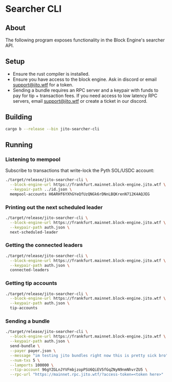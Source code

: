 # Searcher CLI

## About

The following program exposes functionality in the Block Engine's searcher API.

## Setup

- Ensure the rust compiler is installed.
- Ensure you have access to the block engine. Ask in discord or email support@jito.wtf for a token.
- Sending a bundle requires an RPC server and a keypair with funds to pay for tip + transaction fees. If you need access to low latency RPC servers, email support@jito.wtf or create a ticket in our discord.

## Building

```bash
cargo b --release --bin jito-searcher-cli
```

## Running

### Listening to mempool

Subscribe to transactions that write-lock the Pyth SOL/USDC account:

```bash
./target/release/jito-searcher-cli \
  --block-engine-url https://frankfurt.mainnet.block-engine.jito.wtf \
  --keypair-path ../id.json \
  mempool-accounts H6ARHf6YXhGYeQfUzQNGk6rDNnLBQKrenN712K4AQJEG
```

### Printing out the next scheduled leader

```bash
./target/release/jito-searcher-cli \
  --block-engine-url https://frankfurt.mainnet.block-engine.jito.wtf \
  --keypair-path auth.json \
  next-scheduled-leader
```

### Getting the connected leaders

```bash
./target/release/jito-searcher-cli \
  --block-engine-url https://frankfurt.mainnet.block-engine.jito.wtf \
  --keypair-path auth.json \
  connected-leaders
```

### Getting tip accounts

```bash
./target/release/jito-searcher-cli \
  --block-engine-url https://frankfurt.mainnet.block-engine.jito.wtf \
  --keypair-path auth.json \
  tip-accounts
```

### Sending a bundle

```bash
./target/release/jito-searcher-cli \
  --block-engine-url https://frankfurt.mainnet.block-engine.jito.wtf \
  --keypair-path auth.json \
  send-bundle \
  --payer payer.json \
  --message "im testing jito bundles right now this is pretty sick bro" \
  --num-txs 5 \
  --lamports 100000 \
  --tip-account 96gYZGLnJYVFmbjzopPSU6QiEV5fGqZNyN9nmNhvrZU5 \
  --rpc-url "https://mainnet.rpc.jito.wtf/?access-token=<token here>"
```
